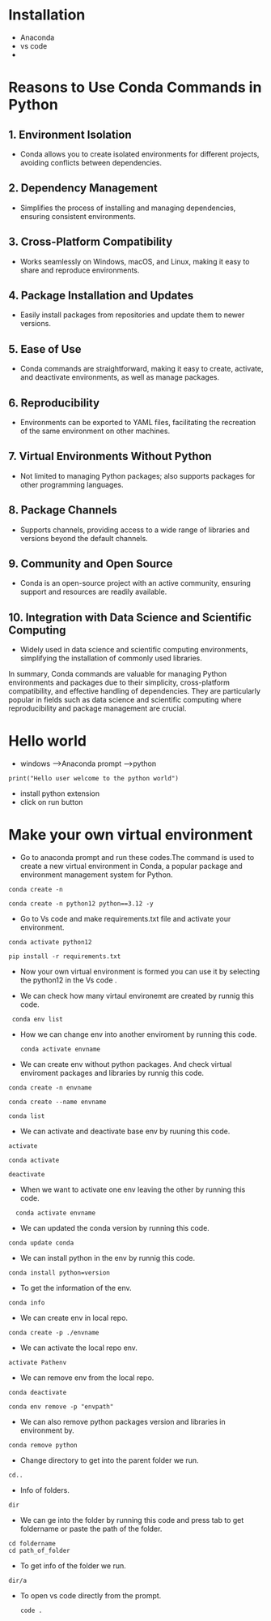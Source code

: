 #  Installation
*  Anaconda
*  vs code
*  
# Reasons to Use Conda Commands in Python

## 1. Environment Isolation
- Conda allows you to create isolated environments for different projects, avoiding conflicts between dependencies.

## 2. Dependency Management
- Simplifies the process of installing and managing dependencies, ensuring consistent environments.

## 3. Cross-Platform Compatibility
- Works seamlessly on Windows, macOS, and Linux, making it easy to share and reproduce environments.

## 4. Package Installation and Updates
- Easily install packages from repositories and update them to newer versions.

## 5. Ease of Use
- Conda commands are straightforward, making it easy to create, activate, and deactivate environments, as well as manage packages.

## 6. Reproducibility
- Environments can be exported to YAML files, facilitating the recreation of the same environment on other machines.

## 7. Virtual Environments Without Python
- Not limited to managing Python packages; also supports packages for other programming languages.

## 8. Package Channels
- Supports channels, providing access to a wide range of libraries and versions beyond the default channels.

## 9. Community and Open Source
- Conda is an open-source project with an active community, ensuring support and resources are readily available.

## 10. Integration with Data Science and Scientific Computing
- Widely used in data science and scientific computing environments, simplifying the installation of commonly used libraries.

In summary, Conda commands are valuable for managing Python environments and packages due to their simplicity, cross-platform compatibility, and effective handling of dependencies. They are particularly popular in fields such as data science and scientific computing where reproducibility and package management are crucial.


# Hello world
* windows -->Anaconda prompt -->python
```
print("Hello user welcome to the python world")
```
   * install python extension
   * click on run button
  
 # Make your own virtual environment 
 * Go to anaconda prompt and run these codes.The command is used to create a new virtual environment in Conda, a popular package and environment management system for Python.
``````
conda create -n
``````
```
conda create -n python12 python==3.12 -y
```
* Go to Vs code and make requirements.txt file and activate your environment.
```
conda activate python12
```
```
pip install -r requirements.txt
```
* Now your own virtual environment is formed you can use it by selecting the python12 in the Vs code .

* We can check how many virtaul environemt are created by runnig this code.

 ```
  conda env list
```
* How we can change env into another enviroment by running this code.
  ```
  conda activate envname
  ```
* We can create env without python packages. And check virtual enviroment packages and libraries  by runnig this code.

```
conda create -n envname

conda create --name envname
```
```
conda list
```
* We can activate and deactivate base env by ruuning this code.
```
activate
```
```
conda activate
```
```
deactivate
```

* When we want to activate one env leaving the other by running this code.
```
  conda activate envname
```
* We can updated the conda version by running this code.
```
conda update conda
```
* We can install python in the env by runnig this code.
```
conda install python=version
```
* To get  the information of the env.
```
conda info
```
* We can create env in local repo.
```
conda create -p ./envname
```
* We can activate the local repo env.
```
activate Pathenv
```
* We can remove env from the local repo.
```
conda deactivate
```
```
conda env remove -p "envpath"
```
* We can also remove python packages version and libraries in environment by.
```
conda remove python
```
* Change directory to get into the parent folder we run.
```
cd..
```
* Info of folders.
```
dir
```
* We can ge into the folder by running this code and press tab to get foldername or paste the path of the folder.
```
cd foldername
cd path_of_folder
```
* To get info of the folder we run.
```
dir/a
```
* To open vs code directly from the prompt.
  ```
  code .
  ```

